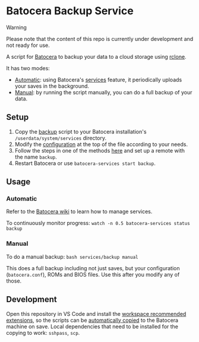 # Batocera Backup Service

> [!WARNING]
> Please note that the content of this repo is currently under development and not ready for use.

A script for [Batocera](https://wiki.batocera.org/launch_a_script#services) to backup your data to a cloud storage using [rclone](https://rclone.org/).

It has two modes:

* [Automatic](#automatic): using Batocera's [services](https://wiki.batocera.org/launch_a_script#services) feature, it periodically uploads your saves in the background.
* [Manual](#manual): by running the script manually, you can do a full backup of your data. 

## Setup

1. Copy the [backup](/services/backup) script to your Batocera installation's `/userdata/system/services` directory.
2. Modify the [configuration](/services/backup#L3) at the top of the file according to your needs.
3. Follow the steps in one of the methods [here](https://rclone.org/remote_setup/) and set up a remote with the name `backup`.
4. Restart Batocera or use `batocera-services start backup`.

## Usage

### Automatic

Refer to the [Batocera wiki](https://wiki.batocera.org/launch_a_script#services) to learn how to manage services.

To continuously monitor progress: `watch -n 0.5 batocera-services status backup`

### Manual

To do a manual backup: `bash services/backup manual`

This does a full backup including not just saves, but your configuration (`batocera.conf`), ROMs and BIOS files. Use this after you modify any of those.

## Development

Open this repository in VS Code and install the [workspace recommended extensions](https://code.visualstudio.com/docs/editor/extension-marketplace#_workspace-recommended-extensions), so the scripts can be [automatically copied](/.vscode/settings.json#L6) to the Batocera machine on save. Local dependencies that need to be installed for the copying to work: `sshpass`, `scp`.
